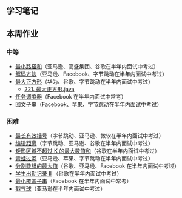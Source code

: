 学习笔记
----


本周作业
----

### 中等

*   [最小路径和](https://leetcode-cn.com/problems/minimum-path-sum/)（亚马逊、高盛集团、谷歌在半年内面试中考过）
*   [解码方法](https://leetcode-cn.com/problems/decode-ways)（亚马逊、Facebook、字节跳动在半年内面试中考过）
*   [最大正方形](https://leetcode-cn.com/problems/maximal-square/)（华为、谷歌、字节跳动在半年内面试中考过）
    *   [221. 最大正方形.java](solution221)
*   [任务调度器](https://leetcode-cn.com/problems/task-scheduler/)（Facebook 在半年内面试中常考）
*   [回文子串](https://leetcode-cn.com/problems/palindromic-substrings/)（Facebook、苹果、字节跳动在半年内面试中考过）

### 困难

*   [最长有效括号](https://leetcode-cn.com/problems/longest-valid-parentheses/)（字节跳动、亚马逊、微软在半年内面试中考过）
*   [编辑距离](https://leetcode-cn.com/problems/edit-distance/)（字节跳动、亚马逊、谷歌在半年内面试中考过）
*   [矩形区域不超过 K 的最大数值和](https://leetcode-cn.com/problems/max-sum-of-rectangle-no-larger-than-k/)（谷歌在半年内面试中考过）
*   [青蛙过河](https://leetcode-cn.com/problems/frog-jump/)（亚马逊、苹果、字节跳动在半年内面试中考过）
*   [分割数组的最大值](https://leetcode-cn.com/problems/split-array-largest-sum)（谷歌、亚马逊、Facebook 在半年内面试中考过）
*   [学生出勤记录 II](https://leetcode-cn.com/problems/student-attendance-record-ii/) （谷歌在半年内面试中考过）
*   [最小覆盖子串](https://leetcode-cn.com/problems/minimum-window-substring/)（Facebook 在半年内面试中常考）
*   [戳气球](https://leetcode-cn.com/problems/burst-balloons/)（亚马逊在半年内面试中考过）
